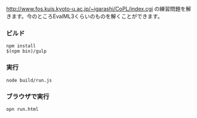 http://www.fos.kuis.kyoto-u.ac.jp/~igarashi/CoPL/index.cgi の練習問題を解きます。今のところEvalML3くらいのものを解くことができます。

### ビルド

```
npm install
$(npm bin)/gulp
```

### 実行

```
node build/run.js
```

### ブラウザで実行

```
opn run.html
```
